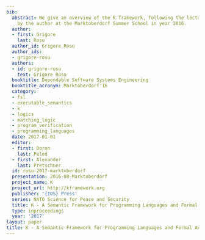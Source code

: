 ```yaml
---
bib:
  abstract: We give an overview of the K framework, following the lecture notes presented
    by the author at the Marktoberdorf Summer School in year 2016.
  author:
  - first: Grigore
    last: Rosu
  author_id: Grigore Rosu
  author_ids:
  - grigore-rosu
  authors:
  - id: grigore-rosu
    text: Grigore Rosu
  booktitle: Dependable Software Systems Engineering
  booktitle_acronym: Marktoberdorf'16
  category:
  - fsl
  - executable_semantics
  - k
  - logics
  - matching_logic
  - program_verification
  - programming_languages
  date: 2017-01-01
  editor:
  - first: Doron
    last: Peled
  - first: Alexander
    last: Pretschner
  id: rosu-2017-marktoberdorf
  presentation: 2016-08-Marktoberdorf
  project_name: K
  project_url: http://kframework.org
  publisher: '{IOS} Press'
  series: NATO Science for Peace and Security
  title: K - A Semantic Framework for Programming Languages and Formal Analysis Tools
  type: inproceedings
  year: '2017'
layout: paper
title: K - A Semantic Framework for Programming Languages and Formal Analysis Tools
---
```

